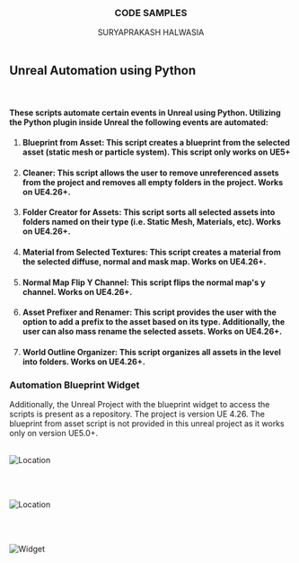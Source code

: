 <a name="readme-top"></a>


<br />

<h3 align="center">CODE SAMPLES</h3>

  <p align="center">
    SURYAPRAKASH HALWASIA
  <br />
  
  <br />
  </p>



<!-- UNREAL AUTOMATION USING PYTHON -->
## Unreal Automation using Python

<br />
<h4>These scripts automate certain events in Unreal using Python. Utilizing the Python plugin inside Unreal the following events are automated:
</h4>



<ol>
<li><h4>Blueprint from Asset: This script creates a blueprint from the selected asset (static mesh or particle system). This script only works on UE5+</h4> </li>
<li><h4>Cleaner: This script allows the user to remove unreferenced assets from the project and removes all empty folders in the project. Works on UE4.26+.</h4> </li>
<li><h4>Folder Creator for Assets: This script sorts all selected assets into folders named on their type (i.e. Static Mesh, Materials, etc).  Works on UE4.26+.</h4> </li>
<li><h4>Material from Selected Textures: This script creates a material from the selected diffuse, normal and mask map.  Works on UE4.26+.</h4> </li>
<li><h4>Normal Map Flip Y Channel: This script flips the normal map's y channel.  Works on UE4.26+.</h4> </li>
<li><h4>Asset Prefixer and Renamer: This script provides the user with the option to add a prefix to the asset based on its type. Additionally, the user can also mass rename the selected assets. Works on UE4.26+.</h4> </li>
<li><h4>World Outline Organizer: This script organizes all assets in the level into folders. Works on UE4.26+.</h4> </li>
</ol>

### Automation Blueprint Widget
Additionally, the Unreal Project with the blueprint widget to access the scripts is present as a repository. The 
project is version UE 4.26. The blueprint from asset script is not provided in this unreal project as it works
only on version UE5.0+.
 <br />
 <br />

![Location](https://static.wixstatic.com/media/4d9930_75cd68d3295f4e05aa7c054a628088aa~mv2.png/v1/fill/w_600,h_323,al_c,q_85,usm_0.66_1.00_0.01,enc_auto/Automation%20Widget%20Location_PNG.png)


 <br />
 <br />
 
![Location](https://static.wixstatic.com/media/4d9930_921f08a05c2040b38af6285fc1823297~mv2.png/v1/fill/w_600,h_323,al_c,q_85,usm_0.66_1.00_0.01,enc_auto/4d9930_921f08a05c2040b38af6285fc1823297~mv2.png)
 
 <br />
 <br />
 
![Widget](https://static.wixstatic.com/media/4d9930_ca9b16afe20f4a18940928f5b8107cc8~mv2.png/v1/fill/w_600,h_362,al_c,q_85,usm_0.66_1.00_0.01,enc_auto/4d9930_ca9b16afe20f4a18940928f5b8107cc8~mv2.png)

<br />
